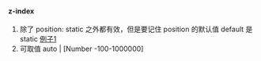 #### z-index 

1. 除了 position: static 之外都有效，但是要记住 position 的默认值 default 是 static [例子1](/items/code/analyze/1#css_base_link1)
1. 可取值 auto | [Number -100-1000000]
